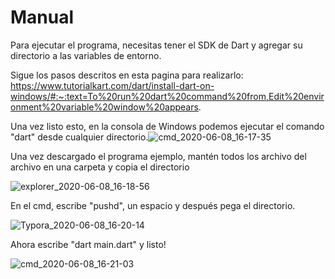 # Manual

Para ejecutar el programa, necesitas tener el SDK de Dart y agregar su directorio a las variables de
entorno.

Sigue los pasos descritos en esta pagina para realizarlo: https://www.tutorialkart.com/dart/install-dart-on-windows/#:~:text=To%20run%20dart%20command%20from,Edit%20environment%20variable%20window%20appears.

Una vez listo esto, en la consola de Windows podemos ejecutar el comando "dart" desde cualquier directorio.![cmd_2020-06-08_16-17-35](C:\Users\Ryzen\Documents\ShareX\Screenshots\2020-06\cmd_2020-06-08_16-17-35.png)

Una vez descargado el programa ejemplo, mantén todos los archivo del archivo en una carpeta y copia el directorio

![explorer_2020-06-08_16-18-56](C:\Users\Ryzen\Documents\ShareX\Screenshots\2020-06\explorer_2020-06-08_16-18-56.png)

En el cmd, escribe "pushd", un espacio y después pega el directorio.

![Typora_2020-06-08_16-20-14](C:\Users\Ryzen\Documents\ShareX\Screenshots\2020-06\Typora_2020-06-08_16-20-14.png)

Ahora escribe "dart main.dart" y listo!

![cmd_2020-06-08_16-21-03](C:\Users\Ryzen\Documents\ShareX\Screenshots\2020-06\cmd_2020-06-08_16-21-03.png)



